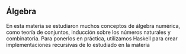## Álgebra

En esta materia se estudiaron muchos conceptos de álgebra numérica, como teoría de conjuntos, inducción sobre los números naturales y combinatoria. Para ponerlos en práctica, utilizamos Haskell para crear implementaciones recursivas de lo estudiado en la materia




